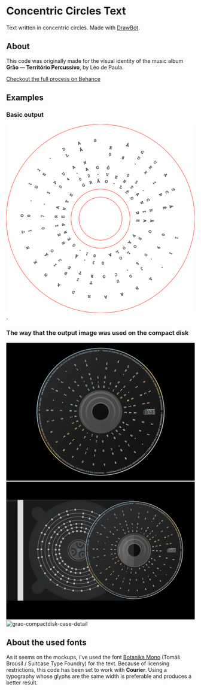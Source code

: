 # Concentric Circles Text

Text written in concentric circles. Made with [DrawBot](https://www.drabot.com).

## About

This code was originally made for the visual identity of the music album **Grão — Território Percussivo**, by Léo de Paula.  

[Checkout the full process on Behance](https://www.behance.net/gallery/130839663/Grao-Territorio-Percussivo)  

## Examples  

### Basic output  
![basic-output](./examples/grao-territorio-percussivo.png "Basic output").  

### The way that the output image was used on the compact disk  
![grao-compactdisk](./examples/grao-territorio-percussivo-compactdisk.png "Grão Compact Disk")  
![grao-compactdisk-case](./examples/grao-territorio-percussivo-compactdisk-case.png "Grão Compact Disk and Case")
![grao-compactdisk-case-detail](./examples/grao-territorio-percussivo-compactdisk-case-detail.png "Grão Compact Disk and Case detail")  

## About the used fonts  
As it seems on the mockups, i've used the font [Botanika Mono](https://www.suitcasetype.com/fonts/botanika) (Tomáš Brousil / Suitcase Type Foundry) for the text. Because of licensing restrictions, this code has been set to work with **Courier**. Using a typography whose glyphs are the same width is preferable and produces a better result.

